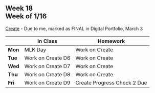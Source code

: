 ## Week 18 <br>Week of 1/16

[Create](/apcsp/curriculum/pt/create) - Due to me, marked as FINAL in Digital Portfolio, March 3

  |       |In Class               |Homework   |
  |-------|---------              |---------  |
  |**Mon**|MLK Day |Work on Create |
  |**Tue**|Work on Create D6 |Work on Create |
  |**Wed**|Work on Create D7 |Work on Create |
  |**Thu**|Work on Create D8 |Work on Create |
  |**Fri**|Work on Create D9 |Create Progress Check 2 Due |

<!-- <img src="https://pbs.twimg.com/media/EatR2YNU4AIzJ8N.jpg" alt="filter pset blur" height="400"> -->

<meta http-equiv="refresh" content="300"/>